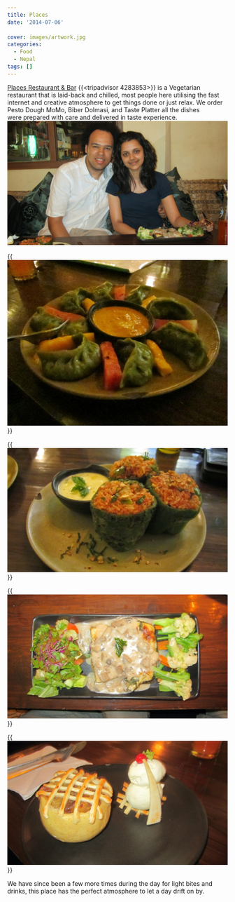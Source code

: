 ```yaml
---
title: Places
date: '2014-07-06'

cover: images/artwork.jpg
categories:
  - Food
  - Nepal
tags: []
---
```


[Places Restaurant & Bar](https://www.tripadvisor.co.uk/Restaurant_Review-g293890-d4283853-Reviews-Places_Restaurant_Bar-Kathmandu_Kathmandu_Valley_Bagmati_Zone_Central_Region.html "Places on Trip Advisor")
{{<tripadvisor 4283853>}} is a Vegetarian restaurant that is laid-back and chilled, most people here utilising the fast internet and creative atmosphere to get things done or just relax. We order Pesto Dough MoMo, Biber Dolmasi, and Taste Platter all the dishes were prepared with care and delivered in taste experience. ![IMG_1982](images/IMG_1982-1024x575.jpg)

{{<img src="images/Pesto-MoMos-1024x768.jpg" title="Vegetarian Pesto Dough MoMo's">}}

{{<img src="images/Biber-Dolmasi-1024x575.jpg" title=") Biber Dolmasi (Stuffed Peppers)">}}

{{<img src="images/Taste-Platter-1024x575.jpg" title="Taste Platter - Spinach Pie, Baked Potato Tortilla, Steamed Vegetable Salad">}}

{{<img src="images/fresh-apple-pie-1024x575.jpg" title="Fresh Apple Pie">}}

We have since been a few more times during the day for light bites and drinks, this place has the perfect atmosphere to let a day drift on by.
